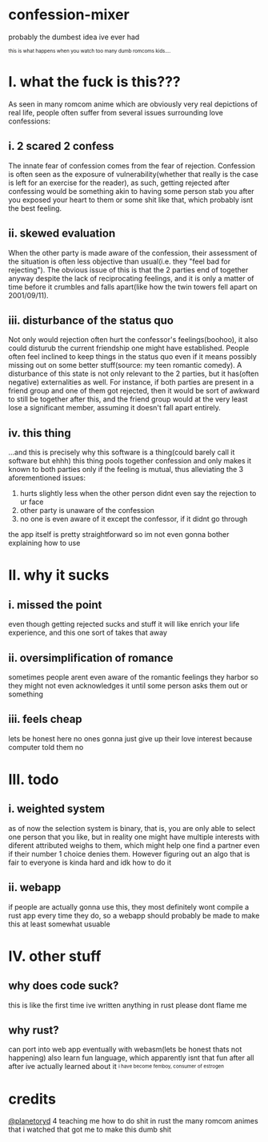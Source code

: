 # confession-mixer
 probably the dumbest idea ive ever had 

<sup><sub>this is what happens when you watch too many dumb romcoms kids....</sub></sup> 

# I. what the fuck is this??? 
 As seen in many romcom anime which are obviously very real depictions of real life, people often suffer from several issues surrounding love confessions: 

## i. 2 scared 2 confess
 The innate fear of confession comes from the fear of rejection. Confession is often seen as the exposure of vulnerability(whether that really is the case is left
 for an exercise for the reader), as such, getting rejected after confessing would be something akin to having some person stab you after you exposed your heart to 
 them or some shit like that, which probably isnt the best feeling. 

## ii. skewed evaluation
 When the other party is made aware of the confession, their assessment of the situation is often less objective than usual(i.e. they "feel bad for rejecting").
 The obvious issue of this is that the 2 parties end of together anyway despite the lack of reciprocating feelings, and it is only a matter of time before it
 crumbles and falls apart(like how the twin towers fell apart on 2001/09/11).  

## iii. disturbance of the status quo
 Not only would rejection often hurt the confessor's feelings(boohoo), it also could disturub the current friendship one might have established. People 
 often feel inclined to keep things in the status quo even if it means possibly missing out on some better stuff(source: my teen romantic comedy). 
 A disturbance of this state is not only relevant to the 2 parties, but it has(often negative) externalities as well. For instance, if both parties
 are present in a friend group and one of them got rejected, then it would be sort of awkward to still be together after this, and the friend group
 would at the very least lose a significant member, assuming it doesn't fall apart entirely. 

## iv. this thing 
...and this is precisely why this software is a thing(could barely call it software but ehhh) 
this thing pools together confession and only makes it known to both parties only if the feeling is mutual, thus alleviating the 3 aforementioned issues: 
1. hurts slightly less when the other person didnt even say the rejection to ur face 
2. other party is unaware of the confession 
3. no one is even aware of it except the confessor, if it didnt go through 

the app itself is pretty straightforward so im not even gonna bother explaining how to use 

# II. why it sucks 
## i. missed the point 
 even though getting rejected sucks and stuff it will like enrich your life experience, and this one sort of takes that away 
## ii. oversimplification of romance 
 sometimes people arent even aware of the romantic feelings they harbor so they might not even acknowledges it until some person asks them out or something 
## iii. feels cheap 
 lets be honest here no ones gonna just give up their love interest because computer told them no 

# III. todo
## i. weighted system
 as of now the selection system is binary, that is, you are only able to select one person that you like, but in reality one might have multiple interests with 
 diferent attributed weighs to them, which might help one find a partner even if their number 1 choice denies them. However figuring out an algo that is fair 
 to everyone is kinda hard and idk how to do it
## ii. webapp 
 if people are actually gonna use this, they most definitely wont compile a rust app every time they do, so a webapp should probably be made to make this at least
 somewhat usuable


# IV. other stuff 
## why does code suck? 
this is like the first time ive written anything in rust please dont flame me 
## why rust? 
can port into web app eventually with webasm(lets be honest thats not happening) 
also learn fun language, which apparently isnt that fun after all after ive actually learned about it 
<sup><sub>i have become femboy, consumer of estrogen </sub></sup> 

# credits 
[@planetoryd](https://github.com/planetoryd) 4 teaching me how to do shit in rust 
the many romcom animes that i watched that got me to make this dumb shit 
